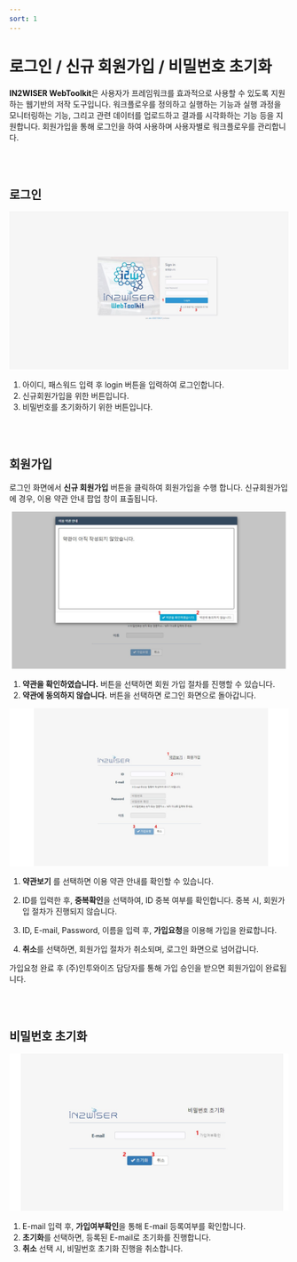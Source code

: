 ```yaml
---
sort: 1
---
```




# 로그인 / 신규 회원가입 / 비밀번호 초기화

**IN2WISER WebToolkit**은 사용자가 프레임워크를 효과적으로 사용할 수 있도록 지원하는 웹기반의 저작 도구입니다. 워크플로우를 정의하고 실행하는 기능과 실행 과정을 모니터링하는 기능, 그리고 관련 데이터를 업로드하고 결과를 시각화하는 기능 등을 지원합니다. 회원가입을 통해 로그인을 하여 사용하며 사용자별로 워크플로우를 관리합니다.

<br>

<br>

## 로그인

![intro_signin](./images/2.1.login_main.jpg)

1. 아이디, 패스워드 입력 후 login 버튼을 입력하여 로그인합니다. 
2. 신규회원가입을 위한 버튼입니다. 
3. 비밀번호를 초기화하기 위한 버튼입니다.

<br>

<br>


## 회원가입

로그인 화면에서 <b>신규 회원가입</b> 버튼을 클릭하여 회원가입을 수행 합니다. 신규회원가입에 경우, 이용 약관 안내 팝업 창이 표출됩니다.



![login_agreement](./images/2.1.agreement.jpg)

1. <b>약관을 확인하였습니다.</b> 버튼을 선택하면 회원 가입 절차를 진행할 수 있습니다.
2. <b>약관에 동의하지 않습니다.</b> 버튼을 선택하면 로그인 화면으로 돌아갑니다.



![registration](./images/2.1.registration.jpg)

1. <b>약관보기</b> 를 선택하면 이용 약관 안내를 확인할 수 있습니다.

2. ID를 입력한 후, <b>중복확인</b>을 선택하여, ID 중복 여부를 확인합니다. 중복 시, 회원가입 절차가 진행되지 않습니다.

3. ID, E-mail, Password, 이름을 입력 후, <b>가입요청</b>을 이용해 가입을 완료합니다.

4. <b>취소</b>를 선택하면, 회원가입 절차가 취소되며, 로그인 화면으로 넘어갑니다.



가입요청 완료 후 (주)인투와이즈 담당자를 통해 가입 승인을 받으면 회원가입이 완료됩니다.

<br>

<br>

## 비밀번호 초기화

![reset_password](./images/2.1.reset_password.jpg)

1. E-mail 입력 후, <b>가입여부확인</b>을 통해 E-mail 등록여부를 확인합니다. 
2. <b>초기화</b>를 선택하면, 등록된 E-mail로 초기화를 진행합니다.
3. <b>취소</b> 선택 시, 비밀번호 초기화  진행을 취소합니다.

<br>

<br>

<br>

